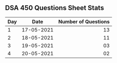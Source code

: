 ## DSA 450 Questions Sheet Stats

| Day |    Date    | Number of Questions |
| --- | :--------: | ------------------: |
| 1   | 17-05-2021 |                  13 |
| 2   | 18-05-2021 |                  11 |
| 3   | 19-05-2021 |                  03 |
| 4   | 20-05-2021 |                  02 |
